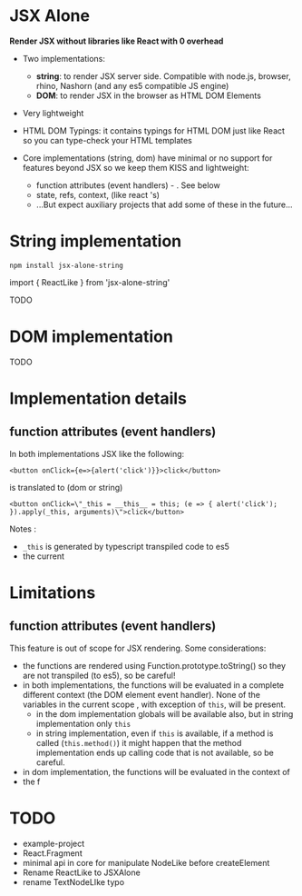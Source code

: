 # JSX Alone 

**Render JSX without libraries like React with 0 overhead**

 * Two implementations: 

   * **string**: to render JSX server side. Compatible with node.js, browser, rhino, Nashorn (and any es5 compatible JS engine)
   * **DOM**: to render JSX in the browser as HTML DOM Elements

 * Very lightweight
 * HTML DOM Typings: it contains typings for HTML DOM just like React so you can type-check your HTML templates
 * Core implementations (string, dom) have minimal or no support for features beyond JSX so we keep them KISS and lightweight: 
   * function attributes (event handlers) - . See below
   * state, refs, context,  (like react 's)
   * ...But expect auxiliary projects that add some of these in the future...

# String implementation

```
npm install jsx-alone-string
```

import { ReactLike } from 'jsx-alone-string'

TODO

# DOM implementation

TODO

# Implementation details

## function attributes (event handlers)

In both implementations JSX like the following:

```
<button onClick={e=>{alert('click')}}>click</button>
```

is translated to (dom or string)

```
<button onClick=\"_this = __this__ = this; (e => { alert('click'); }).apply(_this, arguments)\">click</button>
```

Notes : 
 * `_this` is generated by typescript transpiled code to es5
 * the current 

# Limitations

## function attributes (event handlers)

This feature is out of scope for JSX rendering. Some considerations:

 * the functions are rendered using Function.prototype.toString() so they are not transpiled (to es5), so be careful!
 * in both implementations, the functions will be evaluated in a complete different context (the DOM element event handler). None of the variables in the current scope , with exception of `this`,  will be present. 
   * in the dom implementation  globals will be available also, but in string implementation only `this` 
   * in string implementation, even if `this` is available, if a method is called (`this.method()`) it might happen that the method implementation ends up calling code that is not available, so be careful.
 * in dom implementation, the functions will be evaluated in the context of
 * the f

# TODO

 * example-project
 * React.Fragment
 * minimal api in core for manipulate NodeLike before createElement
 * Rename ReactLike to JSXAlone
 * rename TextNodeLIke typo